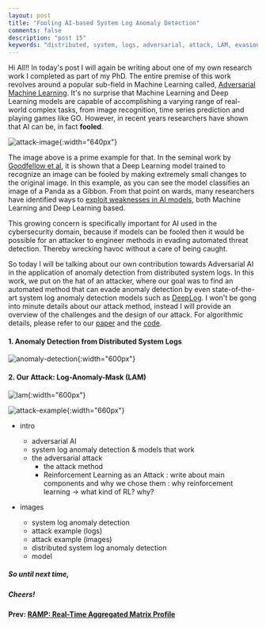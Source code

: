 ```yaml
---
layout: post
title: "Fooling AI-based System Log Anomaly Detection"
comments: false
description: "post 15"
keywords: "distributed, system, logs, adversarial, attack, LAM, evasion, log, anomaly, mask, Log-Anomaly-Mask, deep learning, machine learning, anomaly detection, DeepLog, AutoEncoder"
---
```


Hi All!! In today's post I will again be writing about one of my own research work I completed as part of my PhD. The entire premise of this work revolves around a popular sub-field in Machine Learning called, [Adversarial Machine Learning](). It's no surprise that Machine Learning and Deep Learning models are capable of accomplishing a varying range of real-world complex tasks, from image recognition, time series prediction and playing games like GO. However, in recent years researchers have shown that AI can be, in fact **fooled**. 

![attack-image]({{site.url}}/material/2021/post_15/adv_attack.jpeg){:width="640px"}
<br>

The image above is a prime example for that. In the seminal work by [Goodfellow et al](), it is shown that a Deep Learning model trained to recognize an image can be fooled by making extremely small changes to the original image. In this example, as you can see the model classifies an image of a Panda as a Gibbon. From that point on wards, many researchers have identified ways to [exploit weaknesses in AI models](), both Machine Learning and Deep Learning based. 

This growing concern is specifically important for AI used in the cybersecurity domain, because if models can be fooled then it would be possible for an attacker to engineer methods in evading automated threat detection. Thereby wrecking havoc without a care of being caught.

So today I will be talking about our own contribution towards Adversarial AI in the application of anomaly detection from distributed system logs. In this work, we put on the hat of an attacker, where our goal was to find an automated method that can evade anomaly detection by even state-of-the-art system log anomaly detection models such as [DeepLog](). I won't be gong into minute details about our attack method, instead I will provide an overview of the challenges and the design of our attack. For algorithmic details, please refer to our [paper]() and the [code]().

#### 1. Anomaly Detection from Distributed System Logs

![anomaly-detection]({{site.url}}/material/2021/post_15/log_anomaly_detection_example.jpeg){:width="600px"}
<br>


#### 2. Our Attack: Log-Anomaly-Mask (LAM)

![lam]({{site.url}}/material/2021/post_15/LAM_image.jpg){:width="600px"}
<br>


![attack-example]({{site.url}}/material/2021/post_15/log_attack_example.jpeg){:width="660px"}
<br>



+ intro
    - adversarial AI
    - system log anomaly detection & models that work
    - the adversarial attack
        - the attack method
        - Reinforcement Learning as an Attack
            : write about main components and why we chose them
            : why reinforcement learning -> what kind of RL? why?

+ images
    - system log anomaly detection
    - attack example (logs) 
    - attack example (images)
    - distributed system log anomaly detection
    - model


##### So until next time,
##### Cheers!

**Prev: [RAMP: Real-Time Aggregated Matrix Profile]({{site.url}}/2020/ramp/)**
